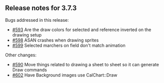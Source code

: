## Release notes for 3.7.3

Bugs addressed in this release:

* [#593](../../issues/593) Are the draw colors for selected and reference inverted on the drawing setup
* [#598](../../issues/598) ASAN crashes when drawing sprites
* [#599](../../issues/599) Selected marchers on field don't match animation

Other changes:

* [#590](../../issues/590) Move things related to drawing a sheet to sheet so it can generate Draw commands
* [#602](../../issues/602) Have Background images use CalChart::Draw

